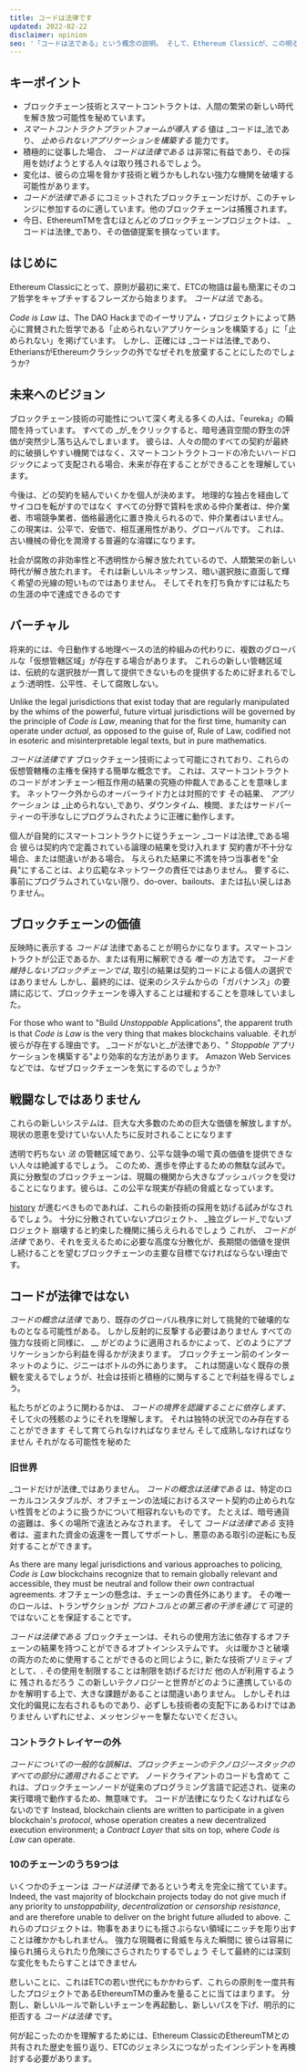 ```yaml
---
title: コードは法律です
updated: 2022-02-22
disclaimer: opinion
seo: '「コードは法である」という概念の説明。 そして、Ethereum Classicが、この明るい未来が展開する数少ないブロックチェーンプロジェクトの1つです。'
---
```


## キーポイント

- ブロックチェーン技術とスマートコントラクトは、人間の繁栄の新しい時代を解き放つ可能性を秘めています。
- _スマートコントラクトプラットフォームが導入する_ 値は _コードは_法であり、 _止められないアプリケーションを構築する_ 能力です。
- 積極的に従事した場合、 _コードは法律である_ は非常に有益であり、その採用を妨げようとする人々は取り残されるでしょう。
- 変化は、彼らの立場を脅かす技術と戦うかもしれない強力な機関を破壊する可能性があります。
- _コードが法律である_ にコミットされたブロックチェーンだけが、このチャレンジに参加するのに適しています。他のブロックチェーンは捕獲されます。
- 今日、EthereumTMを含むほとんどのブロックチェーンプロジェクトは、 _コードは法律_であり、その価値提案を損なっています。

## はじめに

Ethereum Classicにとって、原則が最初に来て、ETCの物語は最も簡潔にそのコア哲学をキャプチャするフレーズから始まります。 _コードは法_ である。

_Code is Law_ は、The DAO Hackまでのイーサリアム・プロジェクトによって熱心に賞賛された哲学である「止められないアプリケーションを構築する」に「止められない」を掲げています。 しかし、正確には _コードは法律_であり、EtheriansがEthereumクラシックの外でなぜそれを放棄することにしたのでしょうか?

## 未来へのビジョン

ブロックチェーン技術の可能性について深く考える多くの人は、「eureka」の瞬間を持っています。 すべての _が_をクリックすると、暗号通貨空間の野生の評価が突然少し落ち込んでしまいます。 彼らは、人々の間のすべての契約が最終的に破損しやすい機関ではなく、スマートコントラクトコードの冷たいハードロジックによって支配される場合、未来が存在することができることを理解しています。

今後は、どの契約を結んでいくかを個人が決めます。 地理的な独占を経由してサイコロを転がすのではなく すべての分野で賃料を求める仲介業者は、仲介業者、市場競争業者、価格最適化に置き換えられるので、仲介業者はいません。 この現実は、公平で、安価で、相互運用性があり、グローバルです。 これは、古い機械の骨化を潤滑する普遍的な溶媒になります。

社会が腐敗の非効率性と不透明性から解き放たれているので、人類繁栄の新しい時代が解き放たれます。 それは新しいルネッサンス、暗い選択肢に直面して輝く希望の光線の短いものではありません。 そしてそれを打ち負かすには私たちの生涯の中で達成できるのです

## バーチャル<unk>

将来的には、今日動作する地理ベースの法的枠組みの代わりに、複数のグローバルな「仮想管轄区域」が存在する場合があります。 これらの新しい管轄区域は、伝統的な選択肢が一貫して提供できないものを提供するために好まれるでしょう:透明性、公平性、そして腐敗しない。

Unlike the legal jurisdictions that exist today that are regularly manipulated by the whims of the powerful, future virtual jurisdictions will be governed by the principle of _Code is Law_, meaning that for the first time, humanity can operate under _actual_, as opposed to the guise of, Rule of Law, codified not in esoteric and misinterpretable legal texts, but in pure mathematics.

_コードは法律です_ ブロックチェーン技術によって可能にされており、これらの仮想管轄権の主権を保持する簡単な概念です。 これは、スマートコントラクトのコードがオンチェーン相互作用の結果の究極の仲裁人であることを意味します。 ネットワーク外からのオーバーライド力とは対照的です その結果、 _アプリケーション_ は _止められない_であり、ダウンタイム、検閲、またはサードパーティーの干渉なしにプログラムされたように正確に動作します。

個人が自発的にスマートコントラクトに従うチェーン _コードは法律_である場合 彼らは契約内で定義されている論理の結果を受け入れます 契約書が不十分な場合、または間違いがある場合。 与えられた結果に不満を持つ当事者を"全員"にすることは、より広範なネットワークの責任ではありません。 要するに、事前にプログラムされていない限り、do-over、bailouts、または払い戻しはありません。

## ブロックチェーンの価値

反映時に表示する _コードは_ 法律であることが明らかになります。スマートコントラクトが公正であるか、または有用に解釈できる _唯一の_ 方法です。 _コードを維持しないブロックチェーンでは_, 取引の結果は契約コードによる個人の選択ではありません しかし、最終的には、従来のシステムからの「ガバナンス」の要請に応じて、ブロックチェーンを導入することは緩和することを意味していました。

For those who want to "Build _Unstoppable_ Applications", the apparent truth is that _Code is Law_ is the very thing that makes blockchains valuable. それが彼らが存在する理由です。 _コードがないと_が法律であり、" _Stoppable_ アプリケーションを構築する"より効率的な方法があります。 Amazon Web Servicesなどでは、なぜブロックチェーンを気にするのでしょうか?

## 戦闘なしではありません

これらの新しいシステムは、巨大な大多数のための巨大な価値を解放しますが。 現状の恩恵を受けていない人たちに反対されることになります

透明で朽ちない _法_ の管轄区域であり、公平な競争の場で真の価値を提供できない人々は絶滅するでしょう。 このため、進歩を停止するための無駄な試みで。 真に分散型のブロックチェーンは、現職の機関から大きなプッシュバックを受けることになります。彼らは、この公平な現実が存続の脅威となっています。

[history](https://www.eff.org/wp/riaa-v-people-five-years-later) が進むべきものであれば、これらの新技術の採用を妨げる試みがなされるでしょう。 十分に分散されていないプロジェクト、 _独立グレード_でないプロジェクト 崩壊すると約束した機関に捕らえられるでしょう これが、 _コードが法律_ であり、それを支えるために必要な高度な分散化が、長期間の価値を提供し続けることを望むブロックチェーンの主要な目標でなければならない理由です。

## コードが法律ではない

_コードの概念は法律_ であり、既存のグローバル秩序に対して挑発的で破壊的なものとなる可能性がある。 しかし反射的に反撃する必要はありません すべての強力な技術と同様に、 __ がどのように適用されるかによって、どのようにアプリケーションから利益を得るかが決まります。 ブロックチェーン前のインターネットのように、ジニーはボトルの外にあります。 これは間違いなく既存の景観を変えるでしょうが、社会は技術と積極的に関与することで利益を得るでしょう。

私たちがどのように関わるかは、 _コードの境界を認識することに依存します_、そして火の残骸のようにそれを理解します。 それは独特の状況でのみ存在することができます そして育てられなければなりません そして成熟しなければなりません それがなる可能性を秘めた

### 旧世界

_コードだけが法律_ではありません。 _コードの概念は法律である_ は、特定のローカルコンスタブルが、オフチェーンの法域におけるスマート契約の止められない性質をどのように扱うかについて相容れないものです。 たとえば、暗号通貨の盗難は、多くの場所で違法とみなされます。 そして _コードは法律である_ 支持者は、盗まれた資金の返還を一貫してサポートし、悪意のある取引の逆転にも反対することができます。

As there are many legal jurisdictions and various approaches to policing, *Code is Law* blockchains recognize that to remain globally relevant and accessible, they must be neutral and follow their *own* contractual agreements. オフチェーンの懸念は、チェーンの責任外にあります。 その唯一のロールは、トランザクションが _プロトコルとの第三者の干渉を通じて_ 可逆的ではないことを保証することです。

_コードは法律である_ ブロックチェーンは、それらの使用方法に依存するオフチェーンの結果を持つことができるオプトインシステムです。 火は暖かさと破壊の両方のために使用することができるのと同じように, 新たな技術プリミティブとして、. その使用を制限することは制限を妨げるだけだ 他の人が利用するように 残されるだろう この新しいテクノロジーと世界がどのように連携しているのかを解明する上で、大きな課題があることは間違いありません。 しかしそれは文化的偏見に左右されるものであり、必ずしも技術者の支配下にあるわけではありません いずれにせよ、メッセンジャーを撃たないでください。

### コントラクトレイヤーの外

_コードについての一般的な誤解は、ブロックチェーンのテクノロジースタックのすべての部分に適用されることです。_ ノードクライアントのコードも含めて これは、ブロックチェーンノードが従来のプログラミング言語で記述され、従来の実行環境で動作するため、無意味です。 コードが法律になりたくなければならないのです Instead, blockchain clients are written to participate in a given blockchain's _protocol_, whose operation creates a new decentralized execution environment; a _Contract Layer_ that sits on top, where _Code is Law_ can operate.

### 10のチェーンのうち9つは

いくつかのチェーンは _コードは法律_ であるという考えを完全に捨てています。 Indeed, the vast majority of blockchain projects today do not give much if any priority to _unstoppability_, _decentralization_ or _censorship resistance_, and are therefore unable to deliver on the bright future alluded to above. これらのプロジェクトは、物事をあまりにも揺さぶらない領域にニッチを彫り出すことは確かかもしれません。 強力な現職者に脅威を与えた瞬間に 彼らは容易に操られ捕らえられたり危険にさらされたりするでしょう そして最終的には深刻な変化をもたらすことはできません

悲しいことに、これはETCの若い世代にもかかわらず、これらの原則を一度共有したプロジェクトであるEthereumTMの重みを量ることに当てはまります。 分割し、新しいルールで新しいチェーンを再起動し、新しいパスを下げ、明示的に拒否する _コードは法律_ です。

何が起こったのかを理解するためには、Ethereum ClassicのEthereumTMとの共有された歴史を振り返り、ETCのジェネシスにつながったインシデントを再検討する必要があります。
